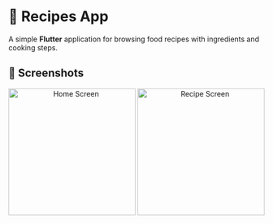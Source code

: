 # 🍲 Recipes App

A simple **Flutter** application for browsing food recipes with ingredients and cooking steps.

## 📸 Screenshots
<p align="center">
  <img src="./Recipe_App/Screenshots/image(1).png" alt="Home Screen" width="250"/>
  <img src="./screenshots/recipe.png" alt="Recipe Screen" width="250"/>
</p>
